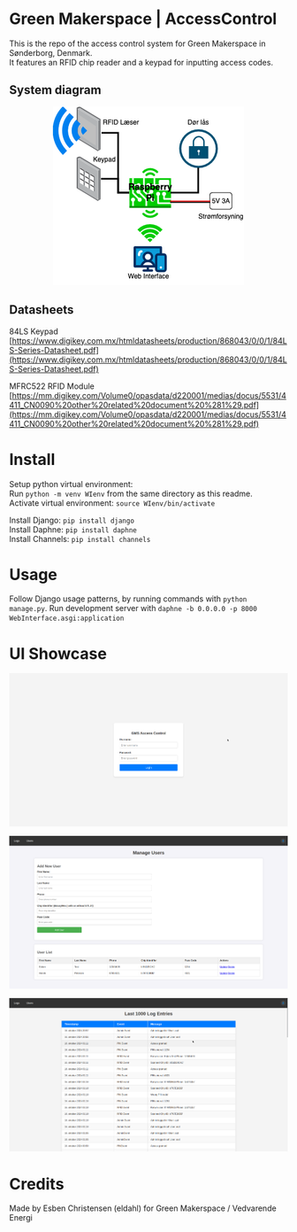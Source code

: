 # Green Makerspace | AccessControl
This is the repo of the access control system for Green Makerspace in Sønderborg, Denmark.  
It features an RFID chip reader and a keypad for inputting access codes.

## System diagram
<p align="center">
  <img src="img/diagram.png" alt="System diagram"/>
</p> 

## Datasheets
84LS Keypad  
[https://www.digikey.com.mx/htmldatasheets/production/868043/0/0/1/84LS-Series-Datasheet.pdf](https://www.digikey.com.mx/htmldatasheets/production/868043/0/0/1/84LS-Series-Datasheet.pdf)

MFRC522 RFID Module  
[https://mm.digikey.com/Volume0/opasdata/d220001/medias/docus/5531/4411_CN0090%20other%20related%20document%20%281%29.pdf](https://mm.digikey.com/Volume0/opasdata/d220001/medias/docus/5531/4411_CN0090%20other%20related%20document%20%281%29.pdf)

# Install
Setup python virtual environment:	
Run `python -m venv WIenv` from the same directory as this readme.  
Activate virtual environment:
`source WIenv/bin/activate`

Install Django:
`pip install django`  
Install Daphne:
`pip install daphne`  
Install Channels:
`pip install channels`  

# Usage
Follow Django usage patterns, by running commands with `python manage.py`.
Run development server with `daphne -b 0.0.0.0 -p 8000 WebInterface.asgi:application` 

# UI Showcase
<p align="center">
  <img src="img/login.png" alt="Login page"/>
</p>  
<p align="center">
  <img src="img/manage-users.png" alt="Manage Users page"/>
</p>  
<p align="center">
  <img src="img/logs.png" alt="Logs page"/>
</p>  

# Credits
Made by Esben Christensen (eldahl) for Green Makerspace / Vedvarende Energi
